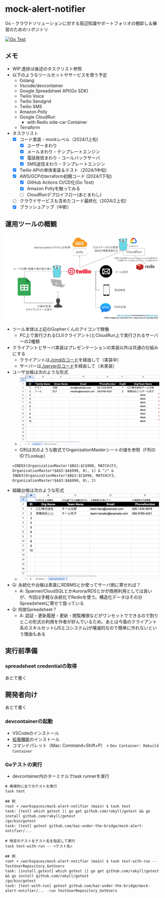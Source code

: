 # mock-alert-notifier
Go・クラウドソリューションに対する周辺知識やポートフォリオの棚卸し＆練習のためのリポジトリ  

[![Go Test](https://github.com/kaz-under-the-bridge/mock-alert-notifier/actions/workflows/go_test.yaml/badge.svg)](https://github.com/kaz-under-the-bridge/mock-alert-notifier/actions/workflows/go_test.yaml)

## メモ
- WIP.進捗は後述のタスクリスト参照
- 以下のようなツールセットやサービスを使う予定
  - Golang
  - Vscode/devcontainer
  - Google Spreadsheet API(Go SDK)
  - Twilio Voice
  - Twilio Sendgrid
  - Twilio SMS
  - Amazon Polly
  - Google CloudRun
    - with Redis side-car Container
  - Terraform
- タスクリスト
  - [x] コード実装 - mockレベル（2024/1上旬）
    - [x] ユーザーまわり
    - [x] メールまわり・テンプレートエンジン
    - [x] 電話発信まわり・コールバックサーバ
    - [x] SMS送信まわり・テンプレートエンジン
  - [x] Twilio APIの単体実装＆テスト（2024/1中旬）
  - [x] AWS/GCPのterraform初期コード (2024/1下旬)
    - [x] GitHub Actions CI/CD化(Go Test)
    - [x] Amazon Pollyを触ってみる
    - [ ] CloudRunデプロイフロー(あとまわし)
  - [ ] クラウドサービスも含めたコード最終化（2024/2上旬）
  - [x] ブラッシュアップ（中断）

## 運用ツールの概観

![tools_overview](./pictures/tools_overview.png)

- ツール本体は上記のGopherくんのアイコンで稼働
  - PC上で実行されるCLI(クライアント)とCloudRun上で実行されるサーバーの2種類
- クライアントとサーバ実装はプレゼンテーションの実装以外は共通の仕組みにする
  - クライアントは[./cmdのコード](./cmd)を経由して（実装中）
  - サーバーは[./serverのコード](./server)を経由して（未実装）
- ユーザ台帳は次のような形式
  - ![ユーザ台帳](./pictures/user_master.png)
  - G列は次のような数式でOrganizationMasterシートの値を参照（F列のIDでLookup）
  ```
  =INDEX(OrganizationMaster!$B$3:$C$990, MATCH(F3, OrganizationMaster!$A$3:$A$990, 0), 1) & "/" & INDEX(OrganizationMaster!$B$3:$C$990, MATCH(F3, OrganizationMaster!$A$3:$A$990, 0), 2)
  ```
- 組織台帳は次のような形式
  - ![組織台帳](./pictures/org_master.png)
- Q: 永続化や台帳は素直にRDBMSとか使ってサーバ側に寄せれば？
  - A: Spanner/CloudSQLとかAurora/RDSとかが商用利用としては良いが、今回は手軽な永続化でRedisを使う。構造化データはその分Spreadsheetに寄せて扱っている
- Q: 何故Spreadsheet？
  - A: 認証・更新履歴・更新・閲覧権限などがワンセットでできるので割りとこの形式の利用を作者が好んでいるため。あとは今風のクライアント系のスキルセット(JSエコシステム)が壊滅的なので簡単に作れないという理由もある

## 実行前準備

### spreadsheet credentialの取得

あとで書く

## 開発者向け

あとで書く

### devcontainerの起動
- VSCodeのインストール
- [拡張機能](https://marketplace.visualstudio.com/items?itemName=ms-vscode-remote.remote-containers)のインストール
- コマンドパレット（Mac: Command+Shift+P） > `Dev Container: Rebuild Container`

### Goテストの実行
- devcontainer内のターミナルでtask runnerを実行
```
# 再帰的に全てのテストを実行
task test

## 例
root ➜ /workspaces/mock-alert-notifier (main) $ task test
task: [test] which gotest || go get github.com/rakyll/gotest && go install github.com/rakyll/gotest
/go/bin/gotest
task: [test] gotest github.com/kaz-under-the-bridge/mock-alert-notifier/...

# 特定のテストをテスト名を指定して実行
task test-with-run -- <テスト名>

## 例
root ➜ /workspaces/mock-alert-notifier (main) $ task test-with-run -- TestUserRepository_GetUsers
task: [install_gotest] which gotest || go get github.com/rakyll/gotest && go install github.com/rakyll/gotest
/go/bin/gotest
task: [test-with-run] gotest github.com/kaz-under-the-bridge/mock-alert-notifier/... -run TestUserRepository_GetUsers 
```
